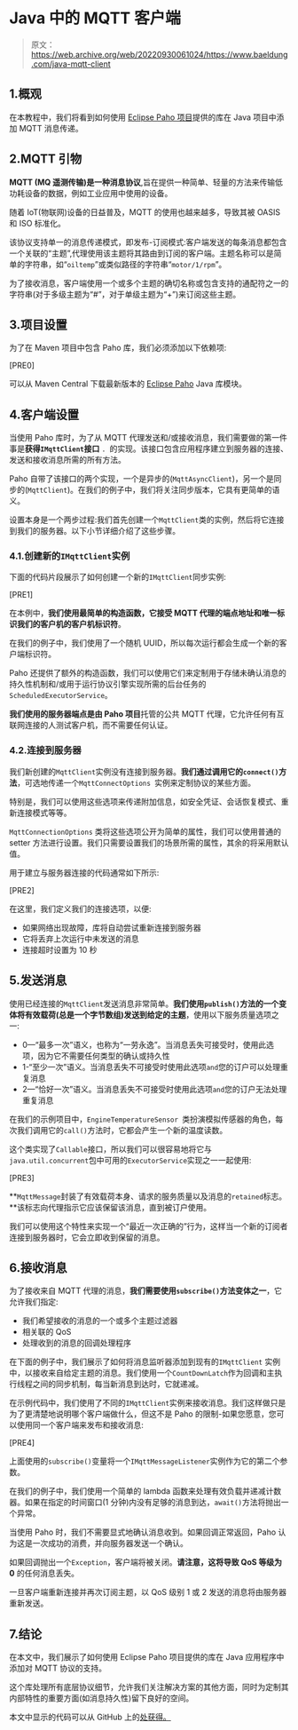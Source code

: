 # Java 中的 MQTT 客户端

> 原文：<https://web.archive.org/web/20220930061024/https://www.baeldung.com/java-mqtt-client>

## 1.概观

在本教程中，我们将看到如何使用 [Eclipse Paho 项目](https://web.archive.org/web/20220524010205/https://www.eclipse.org/paho/)提供的库在 Java 项目中添加 MQTT 消息传递。

## 2.MQTT 引物

**MQTT (MQ 遥测传输)是一种消息协议**,旨在提供一种简单、轻量的方法来传输低功耗设备的数据，例如工业应用中使用的设备。

随着 IoT(物联网)设备的日益普及，MQTT 的使用也越来越多，导致其被 OASIS 和 ISO 标准化。

该协议支持单一的消息传递模式，即发布-订阅模式:客户端发送的每条消息都包含一个关联的“主题”,代理使用该主题将其路由到订阅的客户端。主题名称可以是简单的字符串，如“`oiltemp`”或类似路径的字符串“`motor/1/rpm`”。

为了接收消息，客户端使用一个或多个主题的确切名称或包含支持的通配符之一的字符串(对于多级主题为“#”，对于单级主题为“+”)来订阅这些主题。

## 3.项目设置

为了在 Maven 项目中包含 Paho 库，我们必须添加以下依赖项:

[PRE0]

可以从 Maven Central 下载最新版本的 [Eclipse Paho](https://web.archive.org/web/20220524010205/https://search.maven.org/classic/#search%7Cgav%7C1%7Cg%3A%22org.eclipse.paho%22%20AND%20a%3A%22org.eclipse.paho.client.mqttv3%22) Java 库模块。

## 4.客户端设置

当使用 Paho 库时，为了从 MQTT 代理发送和/或接收消息，我们需要做的第一件事是**获得`IMqttClient`接口** `. `的实现。该接口包含应用程序建立到服务器的连接、发送和接收消息所需的所有方法。

Paho 自带了该接口的两个实现，一个是异步的(`MqttAsyncClient`)，另一个是同步的(`MqttClient`)。在我们的例子中，我们将关注同步版本，它具有更简单的语义。

设置本身是一个两步过程:我们首先创建一个`MqttClient`类的实例，然后将它连接到我们的服务器。以下小节详细介绍了这些步骤。

### 4.1.创建新的`IMqttClient`实例

下面的代码片段展示了如何创建一个新的`IMqttClient`同步实例:

[PRE1]

在本例中，**我们使用最简单的构造函数，它接受 MQTT 代理的端点地址和唯一标识我们的客户机的客户机标识符**。

在我们的例子中，我们使用了一个随机 UUID，所以每次运行都会生成一个新的客户端标识符。

Paho 还提供了额外的构造函数，我们可以使用它们来定制用于存储未确认消息的持久性机制和/或用于运行协议引擎实现所需的后台任务的`ScheduledExecutorService`。

**我们使用的服务器端点是由 Paho 项目**托管的公共 MQTT 代理，它允许任何有互联网连接的人测试客户机，而不需要任何认证。

### 4.2.连接到服务器

我们新创建的`MqttClient`实例没有连接到服务器。**我们通过调用它的`connect()`方法**，可选地传递一个`MqttConnectOptions `实例来定制协议的某些方面。

特别是，我们可以使用这些选项来传递附加信息，如安全凭证、会话恢复模式、重新连接模式等等。

`MqttConnectionOptions` 类将这些选项公开为简单的属性，我们可以使用普通的 setter 方法进行设置。我们只需要设置我们的场景所需的属性，其余的将采用默认值。

用于建立与服务器连接的代码通常如下所示:

[PRE2]

在这里，我们定义我们的连接选项，以便:

*   如果网络出现故障，库将自动尝试重新连接到服务器
*   它将丢弃上次运行中未发送的消息
*   连接超时设置为 10 秒

## 5.发送消息

使用已经连接的`MqttClient`发送消息非常简单。**我们使用`publish()`方法的一个变体将有效载荷(总是一个字节数组)发送到给定的主题**，使用以下服务质量选项之一:

*   0—“最多一次”语义，也称为“一劳永逸”。当消息丢失可接受时，使用此选项，因为它不需要任何类型的确认或持久性
*   1-“至少一次”语义。当消息丢失不可接受时使用此选项`and`您的订户可以处理重复消息
*   2—“恰好一次”语义。当消息丢失不可接受时使用此选项`and`您的订户无法处理重复消息

在我们的示例项目中，`EngineTemperatureSensor `类扮演模拟传感器的角色，每次我们调用它的`call()`方法时，它都会产生一个新的温度读数。

这个类实现了`Callable`接口，所以我们可以很容易地将它与`java.util.concurrent`包中可用的`ExecutorService`实现之一一起使用:

[PRE3]

**`MqttMessage`封装了有效载荷本身、请求的服务质量以及消息的`retained`标志。**该标志向代理指示它应该保留该消息，直到被订户使用。

我们可以使用这个特性来实现一个“最近一次正确的”行为，这样当一个新的订阅者连接到服务器时，它会立即收到保留的消息。

## 6.接收消息

为了接收来自 MQTT 代理的消息，**我们需要使用`subscribe()`方法变体之一**，它允许我们指定:

*   我们希望接收的消息的一个或多个主题过滤器
*   相关联的 QoS
*   处理收到的消息的回调处理程序

在下面的例子中，我们展示了如何将消息监听器添加到现有的`IMqttClient` 实例中，以接收来自给定主题的消息。我们使用一个`CountDownLatch`作为回调和主执行线程之间的同步机制，每当新消息到达时，它就递减。

在示例代码中，我们使用了不同的`IMqttClient`实例来接收消息。我们这样做只是为了更清楚地说明哪个客户端做什么，但这不是 Paho 的限制-如果您愿意，您可以使用同一个客户端来发布和接收消息:

[PRE4]

上面使用的`subscribe()`变量将一个`IMqttMessageListener`实例作为它的第二个参数。

在我们的例子中，我们使用一个简单的 lambda 函数来处理有效负载并递减计数器。如果在指定的时间窗口(1 分钟)内没有足够的消息到达，`await()`方法将抛出一个异常。

当使用 Paho 时，我们不需要显式地确认消息收到。如果回调正常返回，Paho 认为这是一次成功的消费，并向服务器发送一个确认。

如果回调抛出一个`Exception`，客户端将被关闭。**请注意，这将导致 QoS 等级为 0** 的任何消息丢失。

一旦客户端重新连接并再次订阅主题，以 QoS 级别 1 或 2 发送的消息将由服务器重新发送。

## 7.结论

在本文中，我们展示了如何使用 Eclipse Paho 项目提供的库在 Java 应用程序中添加对 MQTT 协议的支持。

这个库处理所有底层协议细节，允许我们关注解决方案的其他方面，同时为定制其内部特性的重要方面(如消息持久性)留下良好的空间。

本文中显示的代码可以从 GitHub 上的[处获得。](https://web.archive.org/web/20220524010205/https://github.com/eugenp/tutorials/tree/master/libraries-server)